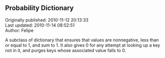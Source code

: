 ## Probability Dictionary  
Originally published: 2010-11-12 20:13:33  
Last updated: 2010-11-14 08:52:51  
Author: Felipe   
  
A subclass of dictionary that ensures that values are nonnegative, less than or equal to 1, and sum to 1. It also gives 0 for any attempt at looking up a key not in it, and purges keys whose associated value falls to 0.